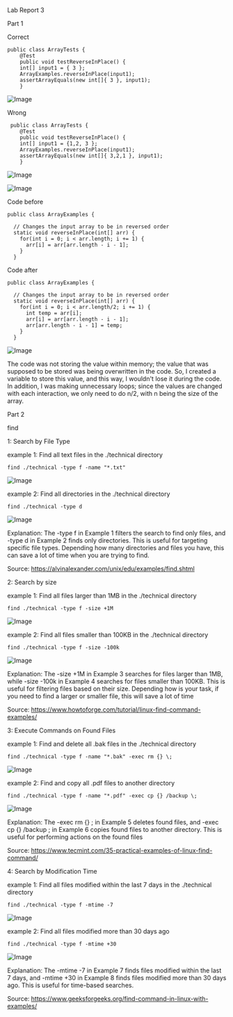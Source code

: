 Lab Report 3

Part 1

Correct
```
public class ArrayTests {
	@Test 
	public void testReverseInPlace() {
    int[] input1 = { 3 };
    ArrayExamples.reverseInPlace(input1);
    assertArrayEquals(new int[]{ 3 }, input1);
	}
```

![Image](phlab3.1.png)


Wrong
```
 public class ArrayTests {
	@Test 
	public void testReverseInPlace() {
    int[] input1 = {1,2, 3 };
    ArrayExamples.reverseInPlace(input1);
    assertArrayEquals(new int[]{ 3,2,1 }, input1);
	}
```

![Image](phlab3.2.png)

![Image](phlab3.3.png)


Code before
```
public class ArrayExamples {

  // Changes the input array to be in reversed order
  static void reverseInPlace(int[] arr) {
    for(int i = 0; i < arr.length; i += 1) {
      arr[i] = arr[arr.length - i - 1];
    }
  }
```
  
Code after
```
public class ArrayExamples {

  // Changes the input array to be in reversed order
  static void reverseInPlace(int[] arr) {
    for(int i = 0; i < arr.length/2; i += 1) {
      int temp = arr[i];
      arr[i] = arr[arr.length - i - 1];
      arr[arr.length - i - 1] = temp;
    }
  }
```

![Image](phlab3.4.png)

The code was not storing the value within memory; the value that was supposed to be stored was being overwritten in the code. So, I created a variable to store this value, and this way, I wouldn't lose it during the code. In addition, I was making unnecessary loops; since the values are changed with each interaction, we only need to do n/2, with n being the size of the array.

Part 2

find

1: Search by File Type

example 1: Find all text files in the ./technical directory
```
find ./technical -type f -name "*.txt"
```
![Image](ph30.png)

example 2: Find all directories in the ./technical directory
```
find ./technical -type d
```
![Image](ph31.png)

Explanation: The -type f in Example 1 filters the search to find only files, and -type d in Example 2 finds only directories. This is useful for targeting specific file types. Depending how many directories and files you have, this can save a lot of time when you are trying to find.

Source: https://alvinalexander.com/unix/edu/examples/find.shtml

2: Search by size

example 1: Find all files larger than 1MB in the ./technical directory
```
find ./technical -type f -size +1M
```
![Image](ph32.png)

example 2: Find all files smaller than 100KB in the ./technical directory
```
find ./technical -type f -size -100k
```
![Image](ph33.png)

Explanation: The -size +1M in Example 3 searches for files larger than 1MB, while -size -100k in Example 4 searches for files smaller than 100KB. This is useful for filtering files based on their size. Depending how is your task, if you need to find a larger or smaller file, this will save a lot of time

Source: https://www.howtoforge.com/tutorial/linux-find-command-examples/

3: Execute Commands on Found Files

example 1: Find and delete all .bak files in the ./technical directory
```
find ./technical -type f -name "*.bak" -exec rm {} \;
```

![Image](phfind3.1.png)

example 2: Find and copy all .pdf files to another directory
```
find ./technical -type f -name "*.pdf" -exec cp {} /backup \;
```
![Image](phfind3.2.png)

Explanation: The -exec rm {} \; in Example 5 deletes found files, and -exec cp {} /backup \; in Example 6 copies found files to another directory. This is useful for performing actions on the found files

Source: https://www.tecmint.com/35-practical-examples-of-linux-find-command/

4: Search by Modification Time 

example 1: Find all files modified within the last 7 days in the ./technical directory
```
find ./technical -type f -mtime -7
```
![Image](ph36.png)

example 2: Find all files modified more than 30 days ago
```
find ./technical -type f -mtime +30
```
![Image](ph37.png)

Explanation: The -mtime -7 in Example 7 finds files modified within the last 7 days, and -mtime +30 in Example 8 finds files modified more than 30 days ago. This is useful for time-based searches.

Source: https://www.geeksforgeeks.org/find-command-in-linux-with-examples/

